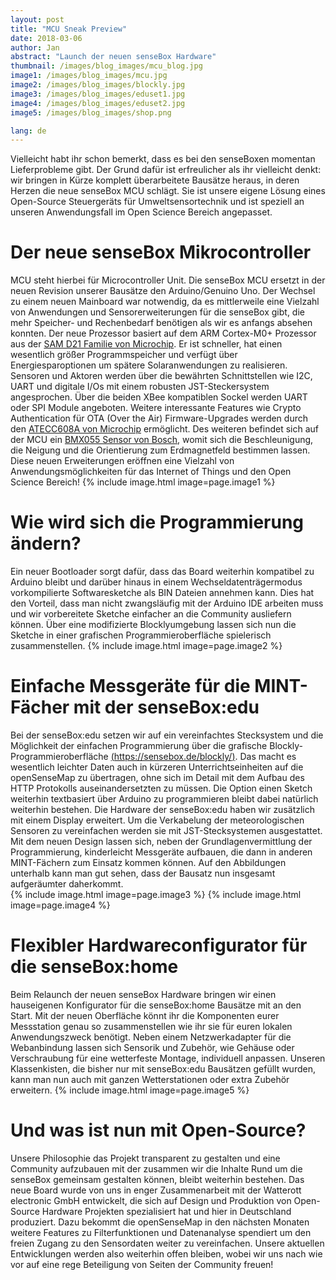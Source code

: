 ```yaml
---
layout: post
title: "MCU Sneak Preview"
date: 2018-03-06
author: Jan
abstract: "Launch der neuen senseBox Hardware"
thumbnail: /images/blog_images/mcu_blog.jpg
image1: /images/blog_images/mcu.jpg
image2: /images/blog_images/blockly.jpg
image3: /images/blog_images/eduset1.jpg
image4: /images/blog_images/eduset2.jpg
image5: /images/blog_images/shop.png

lang: de
---
```

Vielleicht habt ihr schon bemerkt, dass es bei den senseBoxen momentan Lieferprobleme gibt. Der Grund dafür ist erfreulicher als ihr vielleicht denkt: wir bringen in Kürze komplett überarbeitete Bausätze heraus, in deren Herzen die neue senseBox MCU schlägt. Sie ist unsere eigene Lösung eines Open-Source Steuergeräts für Umweltsensortechnik und ist speziell an unseren Anwendungsfall im Open Science Bereich angepasset. 


Der neue senseBox Mikrocontroller
============
MCU steht hierbei für Microcontroller Unit. Die senseBox MCU ersetzt in der neuen Revision unserer Bausätze den Arduino/Genuino Uno. Der Wechsel zu einem neuen Mainboard war notwendig, da es mittlerweile eine Vielzahl von Anwendungen und Sensorerweiterungen für die senseBox gibt, die mehr Speicher- und Rechenbedarf benötigen als wir es anfangs absehen konnten. Der neue Prozessor basiert auf dem ARM Cortex-M0+ Prozessor aus der [SAM D21 Familie von Microchip](http://www.microchip.com/wwwproducts/en/ATSAMD21G18). Er ist schneller, hat einen wesentlich größer Programmspeicher und verfügt über Energiesparoptionen um spätere Solaranwendungen zu realisieren. Sensoren und Aktoren werden über die bewährten Schnittstellen wie I2C, UART und digitale I/Os mit einem robusten JST-Steckersystem angesprochen. Über die beiden XBee kompatiblen Sockel werden UART oder SPI Module angeboten. Weitere interessante Features wie Crypto Authentication für OTA (Over the Air) Firmware-Upgrades werden durch den [ATECC608A von Microchip](http://www.microchip.com/wwwproducts/en/ATECC608A) ermöglicht. Des weiteren befindet sich auf der MCU ein [BMX055 Sensor von Bosch](https://www.bosch-sensortec.com/bst/products/all_products/bmx055), womit sich die Beschleunigung, die Neigung und die Orientierung zum Erdmagnetfeld bestimmen lassen. Diese neuen Erweiterungen eröffnen eine Vielzahl von Anwendungsmöglichkeiten für das Internet of Things und den Open Science Bereich!
{% include image.html image=page.image1 %}

Wie wird sich die Programmierung ändern?
============
Ein neuer Bootloader sorgt dafür, dass das Board weiterhin kompatibel zu Arduino bleibt und darüber hinaus in einem Wechseldatenträgermodus vorkompilierte Softwaresketche als BIN Dateien annehmen kann. Dies hat den Vorteil, dass man nicht zwangsläufig mit der Arduino IDE arbeiten muss und wir vorbereitete Sketche einfacher an die Community ausliefern können. Über eine modifizierte Blocklyumgebung lassen sich nun die Sketche in einer grafischen Programmieroberfläche spielerisch zusammenstellen. 
{% include image.html image=page.image2 %}

Einfache Messgeräte für die MINT-Fächer mit der senseBox:edu
============
Bei der senseBox:edu setzen wir auf ein vereinfachtes Stecksystem und die Möglichkeit der einfachen Programmierung über die grafische Blockly-Programmieroberfläche [(https://sensebox.de/blockly/)](https://sensebox.de/blockly/). Das macht es wesentlich leichter Daten auch in kürzeren Unterrichtseinheiten auf die openSenseMap zu übertragen, ohne sich im Detail mit dem Aufbau des HTTP Protokolls auseinandersetzten zu müssen. Die Option einen Sketch weiterhin textbasiert über Arduino zu programmieren bleibt dabei natürlich weiterhin bestehen. Die Hardware der senseBox:edu haben wir zusätzlich mit einem Display erweitert. Um die Verkabelung der meteorologischen Sensoren zu vereinfachen werden sie mit JST-Stecksystemen ausgestattet. Mit dem neuen Design lassen sich, neben der Grundlagenvermittlung der Programmierung, kinderleicht Messgeräte aufbauen, die dann in anderen MINT-Fächern zum Einsatz kommen können. Auf den Abbildungen unterhalb kann man gut sehen, dass der Bausatz nun insgesamt aufgeräumter daherkommt.  
{% include image.html image=page.image3 %}
{% include image.html image=page.image4 %}

Flexibler Hardwareconfigurator für die senseBox:home
============
Beim Relaunch der neuen senseBox Hardware bringen wir einen hauseigenen Konfigurator für die senseBox:home Bausätze mit an den Start. Mit der neuen Oberfläche könnt ihr die Komponenten eurer Messstation genau so zusammenstellen wie ihr sie für euren lokalen Anwendungszweck benötigt. Neben einem Netzwerkadapter für die Webanbindung lassen sich Sensorik und Zubehör, wie Gehäuse oder Verschraubung für eine wetterfeste Montage, individuell anpassen. Unseren Klassenkisten, die bisher nur mit senseBox:edu Bausätzen gefüllt wurden, kann man nun auch mit ganzen Wetterstationen oder extra Zubehör erweitern.
{% include image.html image=page.image5 %}

Und was ist nun mit Open-Source?
============
Unsere Philosophie das Projekt transparent zu gestalten und eine Community aufzubauen mit der zusammen wir die Inhalte Rund um die senseBox gemeinsam gestalten können, bleibt weiterhin bestehen. Das neue Board wurde von uns in enger Zusammenarbeit mit der Watterott electronic GmbH entwickelt, die sich auf Design und Produktion von Open-Source Hardware Projekten spezialisiert hat und hier in Deutschland produziert. 
Dazu bekommt die openSenseMap in den nächsten Monaten weitere Features zu Filterfunktionen und Datenanalyse spendiert um den freien Zugang zu den Sensordaten weiter zu vereinfachen. Unsere aktuellen Entwicklungen werden also weiterhin offen bleiben, wobei wir uns nach wie vor auf eine rege Beteiligung von Seiten der Community freuen!


